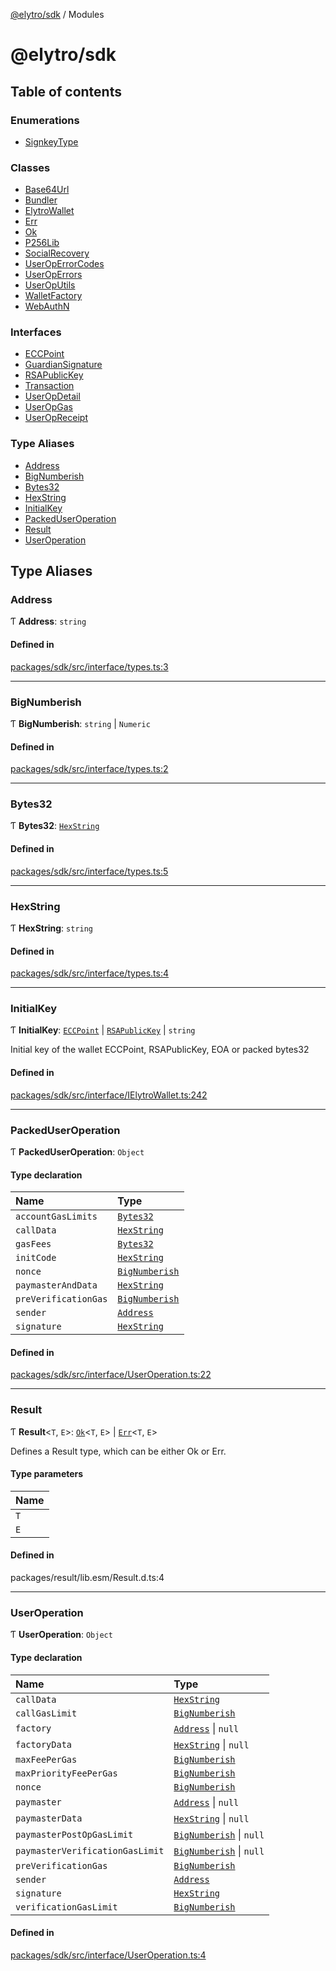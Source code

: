 [@elytro/sdk](README.md) / Modules

# @elytro/sdk

## Table of contents

### Enumerations

- [SignkeyType](enums/SignkeyType.md)

### Classes

- [Base64Url](classes/Base64Url.md)
- [Bundler](classes/Bundler.md)
- [ElytroWallet](classes/ElytroWallet.md)
- [Err](classes/Err.md)
- [Ok](classes/Ok.md)
- [P256Lib](classes/P256Lib.md)
- [SocialRecovery](classes/SocialRecovery.md)
- [UserOpErrorCodes](classes/UserOpErrorCodes.md)
- [UserOpErrors](classes/UserOpErrors.md)
- [UserOpUtils](classes/UserOpUtils.md)
- [WalletFactory](classes/WalletFactory.md)
- [WebAuthN](classes/WebAuthN.md)

### Interfaces

- [ECCPoint](interfaces/ECCPoint.md)
- [GuardianSignature](interfaces/GuardianSignature.md)
- [RSAPublicKey](interfaces/RSAPublicKey.md)
- [Transaction](interfaces/Transaction.md)
- [UserOpDetail](interfaces/UserOpDetail.md)
- [UserOpGas](interfaces/UserOpGas.md)
- [UserOpReceipt](interfaces/UserOpReceipt.md)

### Type Aliases

- [Address](modules.md#address)
- [BigNumberish](modules.md#bignumberish)
- [Bytes32](modules.md#bytes32)
- [HexString](modules.md#hexstring)
- [InitialKey](modules.md#initialkey)
- [PackedUserOperation](modules.md#packeduseroperation)
- [Result](modules.md#result)
- [UserOperation](modules.md#useroperation)

## Type Aliases

### Address

Ƭ **Address**: `string`

#### Defined in

[packages/sdk/src/interface/types.ts:3](https://github.com/jayden-sudo/elytro-wallet-lib/blob/86ed41b3b7e27b9de5339986244a72cb1f25e2cf/packages/sdk/src/interface/types.ts#L3)

___

### BigNumberish

Ƭ **BigNumberish**: `string` \| `Numeric`

#### Defined in

[packages/sdk/src/interface/types.ts:2](https://github.com/jayden-sudo/elytro-wallet-lib/blob/86ed41b3b7e27b9de5339986244a72cb1f25e2cf/packages/sdk/src/interface/types.ts#L2)

___

### Bytes32

Ƭ **Bytes32**: [`HexString`](modules.md#hexstring)

#### Defined in

[packages/sdk/src/interface/types.ts:5](https://github.com/jayden-sudo/elytro-wallet-lib/blob/86ed41b3b7e27b9de5339986244a72cb1f25e2cf/packages/sdk/src/interface/types.ts#L5)

___

### HexString

Ƭ **HexString**: `string`

#### Defined in

[packages/sdk/src/interface/types.ts:4](https://github.com/jayden-sudo/elytro-wallet-lib/blob/86ed41b3b7e27b9de5339986244a72cb1f25e2cf/packages/sdk/src/interface/types.ts#L4)

___

### InitialKey

Ƭ **InitialKey**: [`ECCPoint`](interfaces/ECCPoint.md) \| [`RSAPublicKey`](interfaces/RSAPublicKey.md) \| `string`

Initial key of the wallet
ECCPoint, RSAPublicKey, EOA or packed bytes32

#### Defined in

[packages/sdk/src/interface/IElytroWallet.ts:242](https://github.com/jayden-sudo/elytro-wallet-lib/blob/86ed41b3b7e27b9de5339986244a72cb1f25e2cf/packages/sdk/src/interface/IElytroWallet.ts#L242)

___

### PackedUserOperation

Ƭ **PackedUserOperation**: `Object`

#### Type declaration

| Name | Type |
| :------ | :------ |
| `accountGasLimits` | [`Bytes32`](modules.md#bytes32) |
| `callData` | [`HexString`](modules.md#hexstring) |
| `gasFees` | [`Bytes32`](modules.md#bytes32) |
| `initCode` | [`HexString`](modules.md#hexstring) |
| `nonce` | [`BigNumberish`](modules.md#bignumberish) |
| `paymasterAndData` | [`HexString`](modules.md#hexstring) |
| `preVerificationGas` | [`BigNumberish`](modules.md#bignumberish) |
| `sender` | [`Address`](modules.md#address) |
| `signature` | [`HexString`](modules.md#hexstring) |

#### Defined in

[packages/sdk/src/interface/UserOperation.ts:22](https://github.com/jayden-sudo/elytro-wallet-lib/blob/86ed41b3b7e27b9de5339986244a72cb1f25e2cf/packages/sdk/src/interface/UserOperation.ts#L22)

___

### Result

Ƭ **Result**\<`T`, `E`\>: [`Ok`](classes/Ok.md)\<`T`, `E`\> \| [`Err`](classes/Err.md)\<`T`, `E`\>

Defines a Result type, which can be either Ok or Err.

#### Type parameters

| Name |
| :------ |
| `T` |
| `E` |

#### Defined in

packages/result/lib.esm/Result.d.ts:4

___

### UserOperation

Ƭ **UserOperation**: `Object`

#### Type declaration

| Name | Type |
| :------ | :------ |
| `callData` | [`HexString`](modules.md#hexstring) |
| `callGasLimit` | [`BigNumberish`](modules.md#bignumberish) |
| `factory` | [`Address`](modules.md#address) \| ``null`` |
| `factoryData` | [`HexString`](modules.md#hexstring) \| ``null`` |
| `maxFeePerGas` | [`BigNumberish`](modules.md#bignumberish) |
| `maxPriorityFeePerGas` | [`BigNumberish`](modules.md#bignumberish) |
| `nonce` | [`BigNumberish`](modules.md#bignumberish) |
| `paymaster` | [`Address`](modules.md#address) \| ``null`` |
| `paymasterData` | [`HexString`](modules.md#hexstring) \| ``null`` |
| `paymasterPostOpGasLimit` | [`BigNumberish`](modules.md#bignumberish) \| ``null`` |
| `paymasterVerificationGasLimit` | [`BigNumberish`](modules.md#bignumberish) \| ``null`` |
| `preVerificationGas` | [`BigNumberish`](modules.md#bignumberish) |
| `sender` | [`Address`](modules.md#address) |
| `signature` | [`HexString`](modules.md#hexstring) |
| `verificationGasLimit` | [`BigNumberish`](modules.md#bignumberish) |

#### Defined in

[packages/sdk/src/interface/UserOperation.ts:4](https://github.com/jayden-sudo/elytro-wallet-lib/blob/86ed41b3b7e27b9de5339986244a72cb1f25e2cf/packages/sdk/src/interface/UserOperation.ts#L4)
